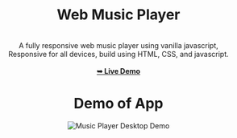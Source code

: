 # <h1 align="center">Web Music Player</h1>

<br>
<div align="center">
A fully responsive web music player using vanilla javascript,
<br/>
Responsive for all devices, build using HTML, CSS, and javascript.
<div/>

<br/>
<a href="https://sumitmalakar25.github.io/Music-Player/"><strong>➥ Live Demo</strong></a>



# Demo of App

![Music Player Desktop Demo](https://github.com/sumitmalakar25/Music-Player/assets/106821900/ce730f76-3a79-4578-a901-04a65ea59ba1)
